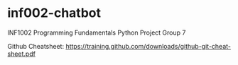 # inf002-chatbot
INF1002 Programming Fundamentals Python Project Group 7

Github Cheatsheet: https://training.github.com/downloads/github-git-cheat-sheet.pdf
